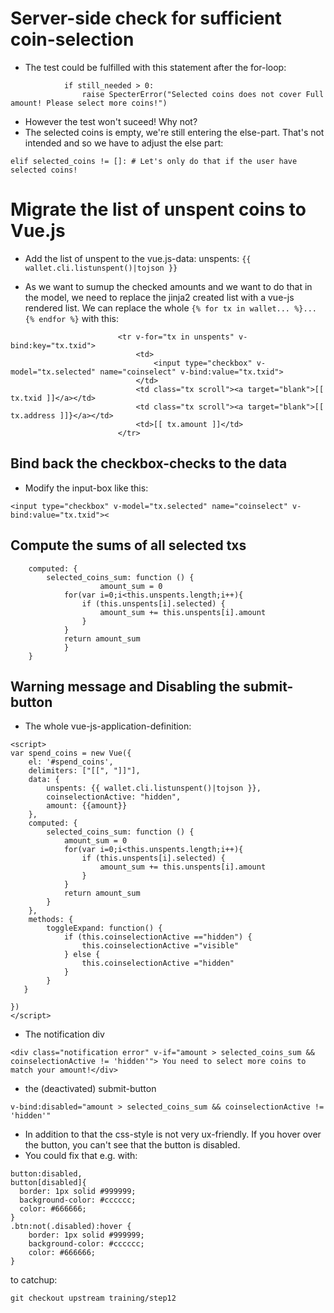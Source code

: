 
# Server-side check for sufficient coin-selection

* The test could be fulfilled with this statement after the for-loop:
```
            if still_needed > 0:
                raise SpecterError("Selected coins does not cover Full amount! Please select more coins!")
```

* However the test won't suceed! Why not?
* The selected coins is empty, we're still entering the else-part. That's not intended and so we have to adjust the else part:
```
elif selected_coins != []: # Let's only do that if the user have selected coins!
```

# Migrate the list of unspent coins to Vue.js

* Add the list of unspent to the vue.js-data: unspents: ``` {{ wallet.cli.listunspent()|tojson }} ```

* As we want to sumup the checked amounts and we want to do that in the model, we need to replace the jinja2 created list with a vue-js rendered list. We can replace the whole ```{% for tx in wallet... %}...{% endfor %}``` with this:
```
						<tr v-for="tx in unspents" v-bind:key="tx.txid">
							<td>
								<input type="checkbox" v-model="tx.selected" name="coinselect" v-bind:value="tx.txid">
							</td>
							<td class="tx scroll"><a target="blank">[[ tx.txid ]]</a></td>
							<td class="tx scroll"><a target="blank">[[ tx.address ]]}</a></td>
							<td>[[ tx.amount ]]</td>
						</tr>
```

## Bind back the checkbox-checks to the data

* Modify the input-box like this:
```
<input type="checkbox" v-model="tx.selected" name="coinselect" v-bind:value="tx.txid"><
```

## Compute the sums of all selected txs

```
	computed: {
		selected_coins_sum: function () {
            		amount_sum = 0
			for(var i=0;i<this.unspents.length;i++){
				if (this.unspents[i].selected) {
					amount_sum += this.unspents[i].amount
				}
			}
			return amount_sum
        	}
	}
```

## Warning message and Disabling the submit-button

* The whole vue-js-application-definition:
```
<script>
var spend_coins = new Vue({
	el: '#spend_coins',
	delimiters: ["[[", "]]"],
	data: {
		unspents: {{ wallet.cli.listunspent()|tojson }},
		coinselectionActive: "hidden",
		amount: {{amount}}
	},
	computed: {
		selected_coins_sum: function () {
            amount_sum = 0
			for(var i=0;i<this.unspents.length;i++){
				if (this.unspents[i].selected) {
					amount_sum += this.unspents[i].amount
				}
			}
			return amount_sum
        }
	},
	methods: {
        toggleExpand: function() {
			if (this.coinselectionActive =="hidden") {
				this.coinselectionActive ="visible"
			} else {
				this.coinselectionActive ="hidden"
			}
		}
   }

})
</script>
```

* The notification div
```
<div class="notification error" v-if="amount > selected_coins_sum && coinselectionActive != 'hidden'"> You need to select more coins to match your amount!</div>
```

* the (deactivated) submit-button
```
v-bind:disabled="amount > selected_coins_sum && coinselectionActive != 'hidden'"
```
* In addition to that the css-style is not very ux-friendly. If you hover over the button, you can't see that the button is disabled.
* You could fix that e.g. with:
```
button:disabled,
button[disabled]{
  border: 1px solid #999999;
  background-color: #cccccc;
  color: #666666;
}
.btn:not(.disabled):hover {  
	border: 1px solid #999999;
	background-color: #cccccc;
	color: #666666; 
}
```

to catchup:
```
git checkout upstream training/step12
```
